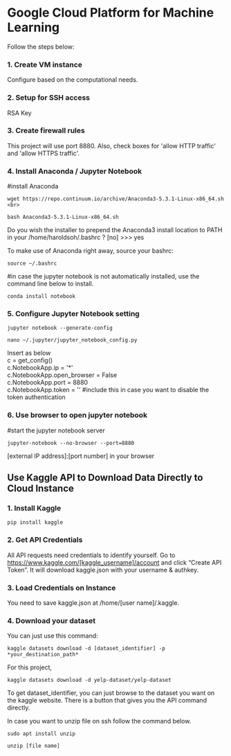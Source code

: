 # Google Cloud Platform for Machine Learning

Follow the steps below:
### 1. Create VM instance
Configure based on the computational needs.

### 2. Setup for SSH access
RSA Key

### 3. Create firewall rules<br>
This project will use port 8880.
Also, check boxes for 'allow HTTP traffic' and 'allow HTTPS traffic'.

### 4. Install Anaconda / Jupyter Notebook

#install Anaconda<br>
```
wget https://repo.continuum.io/archive/Anaconda3-5.3.1-Linux-x86_64.sh <br>
```
```
bash Anaconda3-5.3.1-Linux-x86_64.sh
```
Do you wish the installer to prepend the 
Anaconda3 install location to PATH 
in your /home/haroldsoh/.bashrc ? 
[no] >>> yes

To make use of Anaconda right away, source your bashrc:<br>
```
source ~/.bashrc
```

#in case the jupyter notebook is not automatically installed, use the command line below to install.<br>
```
conda install notebook
```

### 5. Configure Jupyter Notebook setting

```
jupyter notebook --generate-config
```
```
nano ~/.jupyter/jupyter_notebook_config.py
```

Insert as below <br>
c = get_config()<br>
c.NotebookApp.ip = '*'<br>
c.NotebookApp.open_browser = False<br>
c.NotebookApp.port = 8880<br>
c.NotebookApp.token = '' #include this in case you want to disable the token authentication<br>

### 6. Use browser to open jupyter notebook

#start the jupyter notebook server<br>
```
jupyter-notebook --no-browser --port=8880
```

[external IP address]:[port number] in your browser
<br>


## Use Kaggle API to Download Data Directly to Cloud Instance

### 1. Install Kaggle<br>
```
pip install kaggle
```

### 2. Get API Credentials<br>
All API requests need credentials to identify yourself. Go to https://www.kaggle.com/[kaggle_username]/account and click “Create API Token”.
It will download kaggle.json with your username & authkey.<br>
### 3. Load Credentials on Instance<br>
You need to save kaggle.json at /home/[user name]/.kaggle.<br>
### 4. Download your dataset<br>
You can just use this command:<br>
```
kaggle datasets download -d [dataset_identifier] -p *your_destination_path*
```

For this project,<br>
```
kaggle datasets download -d yelp-dataset/yelp-dataset
```

To get dataset_identifier, you can just browse to the dataset you want on the kaggle website. 
There is a button that gives you the API command directly.


In case you want to unzip file on ssh follow the command below.<br>
```
sudo apt install unzip
```
```
unzip [file name]
```



